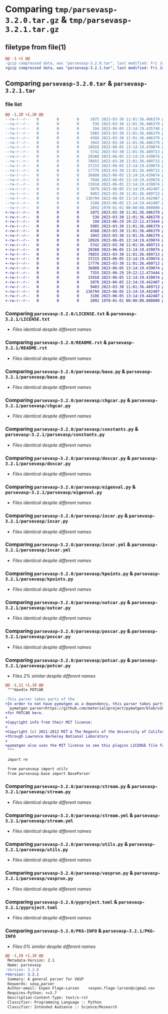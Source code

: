# Comparing `tmp/parsevasp-3.2.0.tar.gz` & `tmp/parsevasp-3.2.1.tar.gz`

## filetype from file(1)

```diff
@@ -1 +1 @@
-gzip compressed data, was "parsevasp-3.2.0.tar", last modified: Fri Jan  1 00:00:00 2016, max compression
+gzip compressed data, was "parsevasp-3.2.1.tar", last modified: Fri Jan  1 00:00:00 2016, max compression
```

## Comparing `parsevasp-3.2.0.tar` & `parsevasp-3.2.1.tar`

### file list

```diff
@@ -1,20 +1,20 @@
--rw-r--r--   0        0        0     1075 2023-03-30 11:01:36.486379 parsevasp-3.2.0/LICENSE.txt
--rw-r--r--   0        0        0      536 2023-03-30 11:01:36.486379 parsevasp-3.2.0/README.rst
--rw-r--r--   0        0        0      194 2023-06-05 13:14:19.435740 parsevasp-3.2.0/parsevasp/__init__.py
--rw-r--r--   0        0        0     5985 2023-03-30 11:01:36.486379 parsevasp-3.2.0/parsevasp/base.py
--rw-r--r--   0        0        0     4588 2023-03-30 11:01:36.486379 parsevasp-3.2.0/parsevasp/chgcar.py
--rw-r--r--   0        0        0     1943 2023-03-30 11:01:36.486379 parsevasp-3.2.0/parsevasp/constants.py
--rw-r--r--   0        0        0    10926 2023-06-05 13:14:19.439074 parsevasp-3.2.0/parsevasp/doscar.py
--rw-r--r--   0        0        0     5742 2023-03-30 11:01:36.489713 parsevasp-3.2.0/parsevasp/eigenval.py
--rw-r--r--   0        0        0    20388 2023-06-05 13:14:19.439074 parsevasp-3.2.0/parsevasp/incar.py
--rw-r--r--   0        0        0    78855 2023-03-30 11:01:36.489713 parsevasp-3.2.0/parsevasp/incar.yml
--rw-r--r--   0        0        0    37215 2023-06-05 13:14:19.439074 parsevasp-3.2.0/parsevasp/kpoints.py
--rw-r--r--   0        0        0    17776 2023-03-30 11:01:36.489713 parsevasp-3.2.0/parsevasp/outcar.py
--rw-r--r--   0        0        0    36808 2023-06-05 13:14:19.439074 parsevasp-3.2.0/parsevasp/poscar.py
--rw-r--r--   0        0        0     7046 2023-06-05 13:14:19.439074 parsevasp-3.2.0/parsevasp/potcar.py
--rw-r--r--   0        0        0    15910 2023-06-05 13:14:19.439074 parsevasp-3.2.0/parsevasp/stream.py
--rw-r--r--   0        0        0     5076 2023-06-05 13:14:19.442407 parsevasp-3.2.0/parsevasp/stream.yml
--rw-r--r--   0        0        0     9403 2023-03-30 11:01:36.489713 parsevasp-3.2.0/parsevasp/utils.py
--rw-r--r--   0        0        0   136794 2023-06-05 13:14:19.442407 parsevasp-3.2.0/parsevasp/vasprun.py
--rw-r--r--   0        0        0     3106 2023-06-05 13:14:19.442407 parsevasp-3.2.0/pyproject.toml
--rw-r--r--   0        0        0     2092 1970-01-01 00:00:00.000000 parsevasp-3.2.0/PKG-INFO
+-rw-r--r--   0        0        0     1075 2023-03-30 11:01:36.486379 parsevasp-3.2.1/LICENSE.txt
+-rw-r--r--   0        0        0      536 2023-03-30 11:01:36.486379 parsevasp-3.2.1/README.rst
+-rw-r--r--   0        0        0      194 2023-06-29 19:22:12.473444 parsevasp-3.2.1/parsevasp/__init__.py
+-rw-r--r--   0        0        0     5985 2023-03-30 11:01:36.486379 parsevasp-3.2.1/parsevasp/base.py
+-rw-r--r--   0        0        0     4588 2023-03-30 11:01:36.486379 parsevasp-3.2.1/parsevasp/chgcar.py
+-rw-r--r--   0        0        0     1943 2023-03-30 11:01:36.486379 parsevasp-3.2.1/parsevasp/constants.py
+-rw-r--r--   0        0        0    10926 2023-06-05 13:14:19.439074 parsevasp-3.2.1/parsevasp/doscar.py
+-rw-r--r--   0        0        0     5742 2023-03-30 11:01:36.489713 parsevasp-3.2.1/parsevasp/eigenval.py
+-rw-r--r--   0        0        0    20388 2023-06-05 13:14:19.439074 parsevasp-3.2.1/parsevasp/incar.py
+-rw-r--r--   0        0        0    78855 2023-03-30 11:01:36.489713 parsevasp-3.2.1/parsevasp/incar.yml
+-rw-r--r--   0        0        0    37215 2023-06-05 13:14:19.439074 parsevasp-3.2.1/parsevasp/kpoints.py
+-rw-r--r--   0        0        0    17776 2023-03-30 11:01:36.489713 parsevasp-3.2.1/parsevasp/outcar.py
+-rw-r--r--   0        0        0    36808 2023-06-05 13:14:19.439074 parsevasp-3.2.1/parsevasp/poscar.py
+-rw-r--r--   0        0        0     7355 2023-06-29 19:22:12.473444 parsevasp-3.2.1/parsevasp/potcar.py
+-rw-r--r--   0        0        0    15910 2023-06-05 13:14:19.439074 parsevasp-3.2.1/parsevasp/stream.py
+-rw-r--r--   0        0        0     5076 2023-06-05 13:14:19.442407 parsevasp-3.2.1/parsevasp/stream.yml
+-rw-r--r--   0        0        0     9403 2023-03-30 11:01:36.489713 parsevasp-3.2.1/parsevasp/utils.py
+-rw-r--r--   0        0        0   136794 2023-06-05 13:14:19.442407 parsevasp-3.2.1/parsevasp/vasprun.py
+-rw-r--r--   0        0        0     3106 2023-06-05 13:14:19.442407 parsevasp-3.2.1/pyproject.toml
+-rw-r--r--   0        0        0     2092 1970-01-01 00:00:00.000000 parsevasp-3.2.1/PKG-INFO
```

### Comparing `parsevasp-3.2.0/LICENSE.txt` & `parsevasp-3.2.1/LICENSE.txt`

 * *Files identical despite different names*

### Comparing `parsevasp-3.2.0/README.rst` & `parsevasp-3.2.1/README.rst`

 * *Files identical despite different names*

### Comparing `parsevasp-3.2.0/parsevasp/base.py` & `parsevasp-3.2.1/parsevasp/base.py`

 * *Files identical despite different names*

### Comparing `parsevasp-3.2.0/parsevasp/chgcar.py` & `parsevasp-3.2.1/parsevasp/chgcar.py`

 * *Files identical despite different names*

### Comparing `parsevasp-3.2.0/parsevasp/constants.py` & `parsevasp-3.2.1/parsevasp/constants.py`

 * *Files identical despite different names*

### Comparing `parsevasp-3.2.0/parsevasp/doscar.py` & `parsevasp-3.2.1/parsevasp/doscar.py`

 * *Files identical despite different names*

### Comparing `parsevasp-3.2.0/parsevasp/eigenval.py` & `parsevasp-3.2.1/parsevasp/eigenval.py`

 * *Files identical despite different names*

### Comparing `parsevasp-3.2.0/parsevasp/incar.py` & `parsevasp-3.2.1/parsevasp/incar.py`

 * *Files identical despite different names*

### Comparing `parsevasp-3.2.0/parsevasp/incar.yml` & `parsevasp-3.2.1/parsevasp/incar.yml`

 * *Files identical despite different names*

### Comparing `parsevasp-3.2.0/parsevasp/kpoints.py` & `parsevasp-3.2.1/parsevasp/kpoints.py`

 * *Files identical despite different names*

### Comparing `parsevasp-3.2.0/parsevasp/outcar.py` & `parsevasp-3.2.1/parsevasp/outcar.py`

 * *Files identical despite different names*

### Comparing `parsevasp-3.2.0/parsevasp/poscar.py` & `parsevasp-3.2.1/parsevasp/poscar.py`

 * *Files identical despite different names*

### Comparing `parsevasp-3.2.0/parsevasp/potcar.py` & `parsevasp-3.2.1/parsevasp/potcar.py`

 * *Files 2% similar despite different names*

```diff
@@ -1,11 +1,19 @@
 """Handle POTCAR
 
-This parser takes parts of the
+In order to not have pymatgen as a dependency, this parser takes parts of the
 `pymatgen parser<https://github.com/materialsproject/pymatgen/blob/v2023.3.23/pymatgen/io/vasp/inputs.py#L1616-L2211>`_
+for POTCAR here.
+
+Copyright info from their MIT license:
+
+Copyright (c) 2011-2012 MIT & The Regents of the University of California,
+through Lawrence Berkeley National Laboratory
+
+pymatgen also uses the MIT license so see this plugins LICENSE file for its copy.
 """
 
 import re
 
 from parsevasp import utils
 from parsevasp.base import BaseParser
```

### Comparing `parsevasp-3.2.0/parsevasp/stream.py` & `parsevasp-3.2.1/parsevasp/stream.py`

 * *Files identical despite different names*

### Comparing `parsevasp-3.2.0/parsevasp/stream.yml` & `parsevasp-3.2.1/parsevasp/stream.yml`

 * *Files identical despite different names*

### Comparing `parsevasp-3.2.0/parsevasp/utils.py` & `parsevasp-3.2.1/parsevasp/utils.py`

 * *Files identical despite different names*

### Comparing `parsevasp-3.2.0/parsevasp/vasprun.py` & `parsevasp-3.2.1/parsevasp/vasprun.py`

 * *Files identical despite different names*

### Comparing `parsevasp-3.2.0/pyproject.toml` & `parsevasp-3.2.1/pyproject.toml`

 * *Files identical despite different names*

### Comparing `parsevasp-3.2.0/PKG-INFO` & `parsevasp-3.2.1/PKG-INFO`

 * *Files 0% similar despite different names*

```diff
@@ -1,10 +1,10 @@
 Metadata-Version: 2.1
 Name: parsevasp
-Version: 3.2.0
+Version: 3.2.1
 Summary: A general parser for VASP
 Keywords: vasp,parser
 Author-email: Espen Flage-Larsen	 <espen.flage-larsen@sigma2.no>
 Requires-Python: >=3.7
 Description-Content-Type: text/x-rst
 Classifier: Programming Language :: Python
 Classifier: Intended Audience :: Science/Research
```

